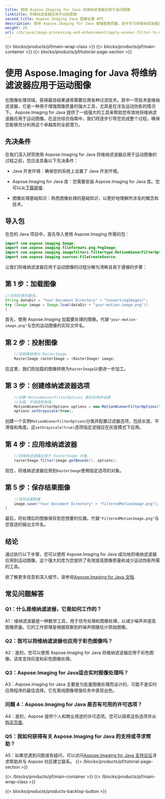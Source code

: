 ```yaml
---
title: 使用 Aspose.Imaging for Java 将维纳滤波器应用于运动图像
linktitle: 将维纳滤波器应用于动态图像
second_title: Aspose.Imaging Java 图像处理 API
description: 使用 Aspose.Imaging for Java 增强图像质量。逐步学习将维纳滤波器应用于运动图像。优化您的图像处理。
weight: 20
url: /zh/java/image-processing-and-enhancement/apply-wiener-filter-to-motion-images/
---
```


{{< blocks/products/pf/main-wrap-class >}}
{{< blocks/products/pf/main-container >}}
{{< blocks/products/pf/tutorial-page-section >}}

# 使用 Aspose.Imaging for Java 将维纳滤波器应用于运动图像


在图像处理领域，获得最佳结果通常需要应用各种过滤技术。其中一项技术是维纳滤波器，它是一种用于增强图像质量的强大工具，尤其是在涉及运动伪影的情况下。 Aspose.Imaging for Java 提供了一组强大的工具来帮助您有效地将维纳滤波器应用于运动图像。在这份综合指南中，我们将逐步引导您完成整个过程，确保您能够充分利用这个卓越库的全部潜力。

## 先决条件

在我们深入研究使用 Aspose.Imaging for Java 将维纳滤波器应用于运动图像的过程之前，您应该具备以下先决条件：

- Java 开发环境：确保您的系统上设置了 Java 开发环境。

-  Aspose.Imaging for Java 库：您需要安装 Aspose.Imaging for Java 库。您可以从[下载链接](https://releases.aspose.com/imaging/java/).

- 图像处理基础知识：熟悉图像处理的基础知识，以更好地理解所涉及的概念和技术。

## 导入包

在您的 Java 项目中，首先导入使用 Aspose.Imaging 所需的包：

```java
import com.aspose.imaging.Image;
import com.aspose.imaging.fileformats.png.PngImage;
import com.aspose.imaging.imagefilters.filtertype.MotionWienerFilterOptions;
import com.aspose.imaging.sources.FileCreateSource;
```

让我们将维纳滤波器应用于运动图像的过程分解为清晰且易于遵循的步骤：

## 第 1 步：加载图像

```java
//文档目录的路径。
String dataDir = "Your Document Directory" + "ConvertingImages/";
try (Image image = Image.load(dataDir + "your-motion-image.png"))
{
```

首先，使用 Aspose.Imaging 加载要处理的图像。代替`"your-motion-image.png"`与您的运动图像的实际文件名。

## 第 2 步：投射图像

```java
    //将图像转换为 RasterImage
    RasterImage rasterImage = (RasterImage) image;
```

在这里，我们将加载的图像转换为`RasterImage`以便进一步加工。

## 第 3 步：创建维纳滤波器选项

```java
    //创建 MotionWienerFilterOptions 类的实例并设置
    //长度、平滑值和角度。
    MotionWienerFilterOptions options = new MotionWienerFilterOptions(50, 9, 90);
    options.setGrayscale(true);
```

创建一个实例`MotionWienerFilterOptions`分类并配置过滤器选项，包括长度、平滑值和角度。这`setGrayscale(true)`选项指定滤镜应在灰度模式下应用。

## 第 4 步：应用维纳滤波器

```java
    //将维纳滤波器应用于 RasterImage 对象。
    rasterImage.filter(image.getBounds(), options);
```

现在，将维纳滤波器应用到`RasterImage`使用指定选项的对象。

## 第 5 步：保存结果图像

```java
    //保存结果图像
    image.save("Your Document Directory" + "FilteredMotionImage.png");
}
```

最后，将处理后的图像保存到您想要的位置。代替`"FilteredMotionImage.png"`与您首选的输出文件名。

## 结论

通过执行以下步骤，您可以使用 Aspose.Imaging for Java 成功地将维纳滤波器应用到运动图像。这个强大的库为您提供了有效提高图像质量和减少运动伪影所需的工具。

欲了解更多信息和深入细节，请参阅[Aspose.Imaging for Java 文档](https://reference.aspose.com/imaging/java/).

## 常见问题解答

### Q1：什么是维纳滤波器，它是如何工作的？

A1：维纳滤波器是一种数学工具，用于信号处理和图像处理，以减少噪声并提高图像质量。它的工作原理是根据观察到的噪声图像估计原始图像。

### Q2：我可以将维纳滤波器也应用于彩色图像吗？

A2：是的，您可以使用 Aspose.Imaging for Java 将维纳滤波器应用于彩色图像。该库支持灰度和彩色图像处理。

### Q3：Aspose.Imaging for Java适合实时图像处理吗？

A3：Aspose.Imaging for Java 主要是为批量图像处理而设计的，可能不是实时应用程序的最佳选择。它在离线图像增强任务中表现出色。

### 问题 4：Aspose.Imaging for Java 是否有可用的许可选项？

 A4：是的，Aspose 提供个人和商业用途的许可选项。您可以探索这些选项并从[购买页面](https://purchase.aspose.com/buy).

### Q5：我如何获得有关 Aspose.Imaging for Java 的支持或寻求帮助？

 A5：如果您遇到问题或有疑问，可以访问[Aspose.Imaging for Java 支持论坛](https://forum.aspose.com/)寻求帮助并与 Aspose 社区建立联系。
{{< /blocks/products/pf/tutorial-page-section >}}

{{< /blocks/products/pf/main-container >}}
{{< /blocks/products/pf/main-wrap-class >}}

{{< blocks/products/products-backtop-button >}}

